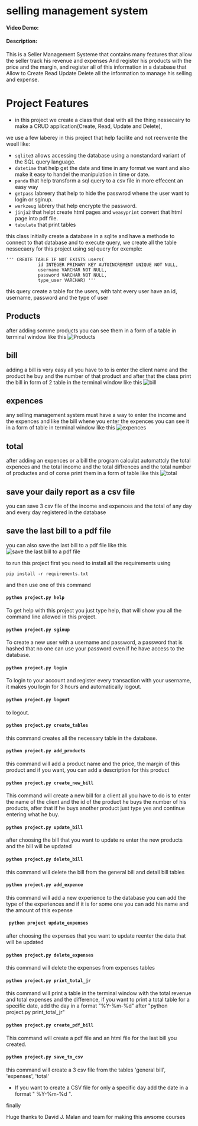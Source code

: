 # selling management system
#### Video Demo:  <URL HERE>
#### Description:

This is a Seller Management Systeme that contains many features that allow the seller track his revenue and expenses And register his products with the price and the margin, and register all of this information in a database that  Allow to Create Read Update Delete all the information to manage his selling and expense.

# Project Features

* in this project we create a class that deal with all the thing nessecairy to make a CRUD application(Create, Read, Update and Delete), 

we use a few laberey in this project that help facilite and not reenvente the weell like:
- `sqlite3` allows accessing the database using a nonstandard variant of the SQL query language.
- `datetime` that help get the date and time in any format we want and also make it easy to handel the manipulation in time or date.
- `panda` that help transform a sql query to a csv file in more effecent an easy way 
- `getpass` labreery that help to hide the passwrod whene the user want to login or sginup.
- `werkzeug` labrery that help encrypte the password.
- `jinja2` that helpt create html pages and `weasyprint` convert that html page into pdf file.
- `tabulate` that print tables 

this class initially create a database in a sqlite and have a methode to connect to that database and to execute query, 
we create all the table nessecaery for this project using sql query for exemple:
```
''' CREATE TABLE IF NOT EXISTS users(
            id INTEGER PRIMARY KEY AUTOINCREMENT UNIQUE NOT NULL,
            username VARCHAR NOT NULL, 
            password VARCHAR NOT NULL,
            type_user VARCHAR) '''
```
this query create a table for the users, with taht every user have an id, username, password and the type of user

## Products

after adding somme products you can see them in a form of a table in terminal window like this 
![Products](/screenshots/1.png) 

## bill

adding a bill is very easy all you have to to is enter the client name and the product he buy and the number of that product and after that the class print the bill in form of 2 table in the terminal window like this 
![bill](/screenshots/2.png)

## expences

any selling management system must have a way to enter the income and the expences and like the bill whene you enter the expences you can see it in a form of table in terminal window like this 
![expences](/screenshots/3.png)

## total 
after adding an expences or a bill the program calculat automattcly the total expences and the total income and the total diffrences and the total number of productes and of corse print them in a form of table like this 
![total](/screenshots/4.png)

## save your daily report as a csv file
you can save 3 csv file of the income and expences and the total of any day and every day registered in the database

## save the last bill to a pdf file
you can also save the last bill to a pdf file like this 
![save the last bill to a pdf file](/screenshots/5.png)

to run this project first you need to install all the requirements using 
```
pip install -r requirements.txt
```

and then use one of this command 

#### `python project.py help`
To get help with this project you just type help, that will show you all the command line allowed in this project.

#### `python project.py sginup` 
To create a new user with a username and password, a password that is hashed that no one can use your password even if he have access to the database.

#### `python project.py login`
To login to your account and register every transaction with your username, it makes you login for 3 hours and automatically logout.

#### `python project.py logout`
to logout.

#### `python project.py create_tables`
this command creates all the necessary table in the database.

#### `python project.py add_products`
this command will add a product name and the price, the margin of this product and if you want, you can add a description for this product 

#### `python project.py create_new_bill`
This command will create a new bill for a client all you have to do is to enter the name of the client and the id of the product he buys the number of his products, after that if he buys another product just type yes and continue entering what he buy.

#### `python project.py update_bill`
after choosing the bill that you want to update re enter the new products and the bill will be updated 
    
#### `python project.py delete_bill`
this command will delete the bill from the general bill and detail bill tables

#### `python project.py add_expence`
this command will add a new experience to the database you can add the type of the experiences and if it is for some one you can add his name and the amount of this expense

#### ` python project update_expenses`
after choosing the expenses that you want to update reenter the data that will be updated 
    
#### `python project.py delete_expenses`
this command will delete the expenses from expenses tables

#### `python project.py print_total_jr`
this command will print a table in the terminal window with the total revenue and total expenses and the  difference, if you want to print a total table for a specific date, add the day in a format "%Y-%m-%d" after "python project.py print_total_jr"

#### `python project.py create_pdf_bill`
This command will create a pdf file and an html file for the last bill you created. 

#### ` python project.py save_to_csv `
this command will create a 3 csv file from the tables 'general bill', 'expenses', 'total'
* If you want to create a CSV file for only a specific day add the date in a format " %Y-%m-%d ". 

finally 

Huge thanks to David J. Malan and team for making this awsome courses 